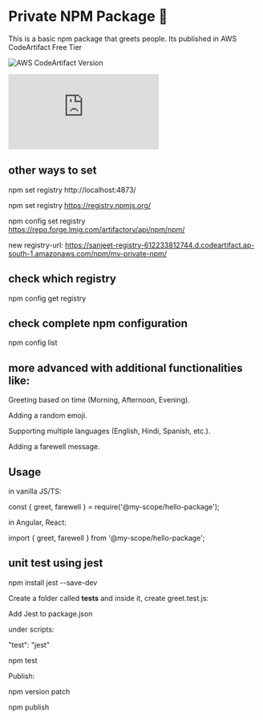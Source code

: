 # Private NPM Package 🎯

This is a basic npm package that greets people. Its published in AWS CodeArtifact Free Tier

![AWS CodeArtifact Version](https://img.shields.io/npm/v/@my-scope/hello-package?style=for-the-badge&registry=https://sanjeet-registry-612233812744.d.codeartifact.ap-south-1.amazonaws.com/npm/my-private-npm/)

![AWS CodeArtifact Version](https://github.com/sanjeetkumarit/private-npm/raw/gh-pages/version.json)


## other ways to set

npm set registry http://localhost:4873/

npm set registry https://registry.npmjs.org/

npm config set registry https://repo.forge.lmig.com/artifactory/api/npm/npm/ 

new  registry-url: https://sanjeet-registry-612233812744.d.codeartifact.ap-south-1.amazonaws.com/npm/my-private-npm/


## check which registry

npm config get registry

## check complete npm configuration

npm config list


## more advanced with additional functionalities like:

Greeting based on time (Morning, Afternoon, Evening). 

Adding a random emoji.

Supporting multiple languages (English, Hindi, Spanish, etc.).

Adding a farewell message.

## Usage

in vanilla JS/TS:

const { greet, farewell } = require('@my-scope/hello-package');

in Angular, React:

import { greet, farewell } from '@my-scope/hello-package';

## unit test using jest

npm install jest --save-dev

Create a folder called __tests__ and inside it, create greet.test.js:

Add Jest to package.json

under scripts:

   "test": "jest"

npm test
 
 Publish:
 
 npm version patch
 
npm publish
